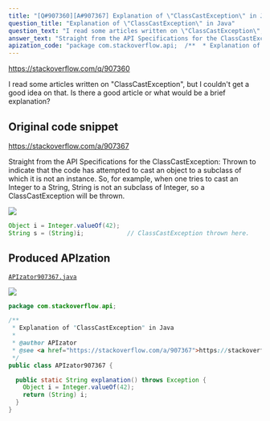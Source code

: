 ```yaml
---
title: "[Q#907360][A#907367] Explanation of \"ClassCastException\" in Java"
question_title: "Explanation of \"ClassCastException\" in Java"
question_text: "I read some articles written on \"ClassCastException\", but I couldn't get a good idea on that. Is there a good article or what would be a brief explanation?"
answer_text: "Straight from the API Specifications for the ClassCastException: Thrown to indicate that the code has   attempted to cast an object to a   subclass of which it is not an   instance. So, for example, when one tries to cast an Integer to a String, String is not an subclass of Integer, so a ClassCastException will be thrown."
apization_code: "package com.stackoverflow.api;  /**  * Explanation of \"ClassCastException\" in Java  *  * @author APIzator  * @see <a href=\"https://stackoverflow.com/a/907367\">https://stackoverflow.com/a/907367</a>  */ public class APIzator907367 {    public static String explanation() throws Exception {     Object i = Integer.valueOf(42);     return (String) i;   } }"
---
```


https://stackoverflow.com/q/907360

I read some articles written on &quot;ClassCastException&quot;, but I couldn&#x27;t get a good idea on that. Is there a good article or what would be a brief explanation?



## Original code snippet

https://stackoverflow.com/a/907367

Straight from the API Specifications for the ClassCastException:
Thrown to indicate that the code has
  attempted to cast an object to a
  subclass of which it is not an
  instance.
So, for example, when one tries to cast an Integer to a String, String is not an subclass of Integer, so a ClassCastException will be thrown.

<div class="code-logo"><img src="/stackoverflow.png" /></div>

```java
Object i = Integer.valueOf(42);
String s = (String)i;            // ClassCastException thrown here.
```

## Produced APIzation

[`APIzator907367.java`](https://github.com/pasqualesalza/apization-temp-data/raw/master/search/APIzator907367.java)

<div class="code-logo"><img src="/apizator.png" /></div>

```java
package com.stackoverflow.api;

/**
 * Explanation of "ClassCastException" in Java
 *
 * @author APIzator
 * @see <a href="https://stackoverflow.com/a/907367">https://stackoverflow.com/a/907367</a>
 */
public class APIzator907367 {

  public static String explanation() throws Exception {
    Object i = Integer.valueOf(42);
    return (String) i;
  }
}

```